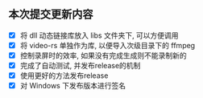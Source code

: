 ## 本次提交更新内容

- [x] 将 dll 动态链接库放入 libs 文件夹下, 可以方便调用
- [x] 将 video-rs 单独作为库, 以便导入次级目录下的 ffmpeg
- [x] 控制录屏时的效率, 如果没有完成生成则不能录制新的
- [x] 完成了自动测试, 并发布release的机制
- [x] 使用更好的方法发布release
- [x] 对 Windows 下发布版本进行签名